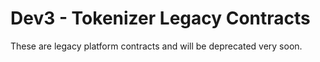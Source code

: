# Dev3 - Tokenizer Legacy Contracts

These are legacy platform contracts and will be deprecated very soon.
